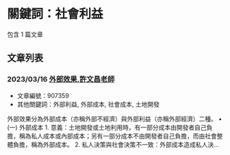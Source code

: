 # 關鍵詞：社會利益

包含 1 篇文章

## 文章列表

### 2023/03/16 [外部效果,許文昌老師](../../articles/907359_%E5%A4%96%E9%83%A8%E6%95%88%E6%9E%9C%2C%E8%A8%B1%E6%96%87%E6%98%8C%E8%80%81%E5%B8%AB.md)
- 文章編號：907359
- 其他關鍵詞：外部利益, 外部成本, 社會成本, 土地開發

外部效果分為外部成本（亦稱外部不經濟）與外部利益（亦稱外部經濟）二種。 • (一) 外部成本 1. 意義：土地開發或土地利用時，有一部分成本由開發者自己負擔，稱為私人成本或內部成本；另有一部分成本不由開發者自己負擔，而由社會整體負擔，稱為外部成本。 2. 私人決策與社會決策不一致：外部成本造成私人決...
